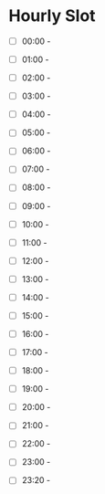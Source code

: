 # Hourly Slot
- [ ] 00:00 - 
- [ ] 01:00 -
- [ ] 02:00 -
- [ ] 03:00 -
- [ ] 04:00 -
- [ ] 05:00 -
- [ ] 06:00 -
- [ ] 07:00 -
- [ ] 08:00 -
- [ ] 09:00 -
- [ ] 10:00 -
- [ ] 11:00 -
- [ ] 12:00 -
- [ ] 13:00 -
- [ ] 14:00 -
- [ ] 15:00 -
- [ ] 16:00 -
- [ ] 17:00 -
- [ ] 18:00 -
- [ ] 19:00 -
- [ ] 20:00 -
- [ ] 21:00 - 
- [ ] 22:00 -
- [ ] 23:00 -
- [ ] 23:20 -


